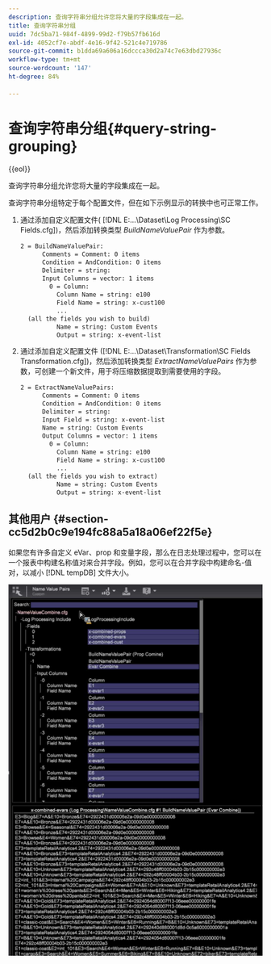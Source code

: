 ```yaml
---
description: 查询字符串分组允许您将大量的字段集成在一起。
title: 查询字符串分组
uuid: 7dc5ba71-984f-4899-99d2-f79b57fb616d
exl-id: 4052cf7e-abdf-4e16-9f42-521c4e719786
source-git-commit: b1dda69a606a16dccca30d2a74c7e63dbd27936c
workflow-type: tm+mt
source-wordcount: '147'
ht-degree: 84%

---
```


# 查询字符串分组{#query-string-grouping}

{{eol}}

查询字符串分组允许您将大量的字段集成在一起。

查询字符串分组特定于每个配置文件，但在如下示例显示的转换中也可正常工作。

1. 通过添加自定义配置文件( [!DNL E:\...\Dataset\Log Processing\SC Fields.cfg])，然后添加转换类型 *BuildNameValuePair* 作为参数。

   ```
   2 = BuildNameValuePair:  
         Comments = Comment: 0 items 
         Condition = AndCondition: 0 items 
         Delimiter = string:  
         Input Columns = vector: 1 items 
           0 = Column:  
             Column Name = string: e100 
             Field Name = string: x-cust100 
             ...  
     (all the fields you wish to build)
             Name = string: Custom Events 
             Output = string: x-event-list       
   ```

1. 通过添加自定义配置文件 ([!DNL E:\...\Dataset\Transformation\SC Fields Transformation.cfg])，然后添加转换类型 *ExtractNameValuePairs* 作为参数，可创建一个新文件，用于将压缩数据提取到需要使用的字段。

   ```
   2 = ExtractNameValuePairs:  
         Comments = Comment: 0 items 
         Condition = AndCondition: 0 items 
         Delimiter = string:  
         Input Field = string: x-event-list 
         Name = string: Custom Events 
         Output Columns = vector: 1 items 
           0 = Column:  
             Column Name = string: e100 
             Field Name = string: x-cust100 
             ...  
     (all the fields you wish to extract) 
             Name = string: Custom Events 
             Output = string: x-event-list   
   ```

## 其他用户 {#section-cc5d2b0c9e194fc88a5a18a06ef22f5e}

如果您有许多自定义 eVar、prop 和变量字段，那么在日志处理过程中，您可以在一个报表中构建名称值对来合并字段。例如，您可以在合并字段中构建命名-值对，以减小 [!DNL tempDB] 文件大小。

![](assets/query_string_grouping.png)
